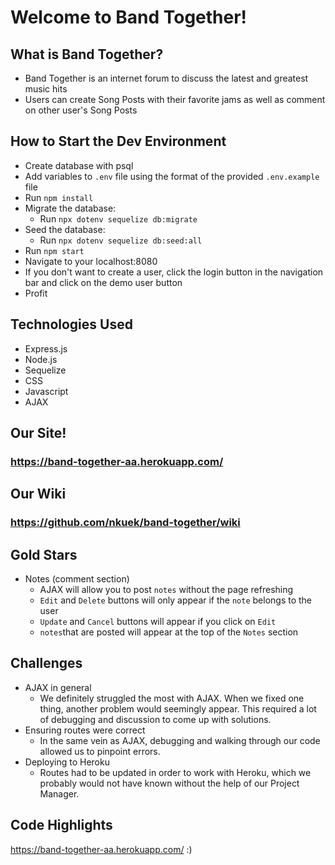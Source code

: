 
# Welcome to Band Together!

## What is Band Together?
- Band Together is an internet forum to discuss the latest and greatest music hits
- Users can create Song Posts with their favorite jams as well as comment on other user's Song Posts

## How to Start the Dev Environment
- Create database with psql
- Add variables to `.env` file using the format of the provided `.env.example` file
- Run `npm install`
- Migrate the database:
   - Run `npx dotenv sequelize db:migrate`
- Seed the database:
  - Run `npx dotenv sequelize db:seed:all`
- Run `npm start`
- Navigate to your localhost:8080
- If you don't want to create a user, click the login button in the navigation bar and click on the demo user button
- Profit

## Technologies Used
- Express.js
- Node.js
- Sequelize
- CSS
- Javascript
- AJAX

## Our Site!
### https://band-together-aa.herokuapp.com/

## Our Wiki
### https://github.com/nkuek/band-together/wiki

## Gold Stars
- Notes (comment section)
   - AJAX will allow you to post `notes` without the page refreshing
   - `Edit` and `Delete` buttons will only appear if the `note` belongs to the user
   - `Update` and `Cancel` buttons will appear if you click on `Edit`
   - `notes`that are posted will appear at the top of the `Notes` section
   
## Challenges
- AJAX in general
   - We definitely struggled the most with AJAX. When we fixed one thing, another problem would seemingly appear. This required a lot of debugging and discussion to come up with solutions.
- Ensuring routes were correct
   - In the same vein as AJAX, debugging and walking through our code allowed us to pinpoint errors.
- Deploying to Heroku
   - Routes had to be updated in order to work with Heroku, which we probably would not have known without the help of our Project Manager.

## Code Highlights
https://band-together-aa.herokuapp.com/ :)
